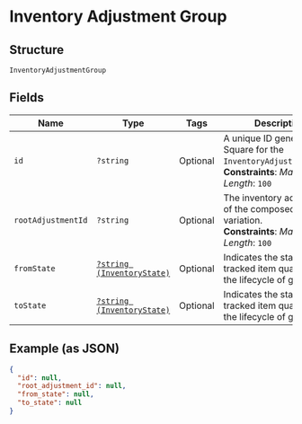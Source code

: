 
# Inventory Adjustment Group

## Structure

`InventoryAdjustmentGroup`

## Fields

| Name | Type | Tags | Description | Getter | Setter |
|  --- | --- | --- | --- | --- | --- |
| `id` | `?string` | Optional | A unique ID generated by Square for the<br>`InventoryAdjustmentGroup`.<br>**Constraints**: *Maximum Length*: `100` | getId(): ?string | setId(?string id): void |
| `rootAdjustmentId` | `?string` | Optional | The inventory adjustment of the composed variation.<br>**Constraints**: *Maximum Length*: `100` | getRootAdjustmentId(): ?string | setRootAdjustmentId(?string rootAdjustmentId): void |
| `fromState` | [`?string (InventoryState)`](../../doc/models/inventory-state.md) | Optional | Indicates the state of a tracked item quantity in the lifecycle of goods. | getFromState(): ?string | setFromState(?string fromState): void |
| `toState` | [`?string (InventoryState)`](../../doc/models/inventory-state.md) | Optional | Indicates the state of a tracked item quantity in the lifecycle of goods. | getToState(): ?string | setToState(?string toState): void |

## Example (as JSON)

```json
{
  "id": null,
  "root_adjustment_id": null,
  "from_state": null,
  "to_state": null
}
```

